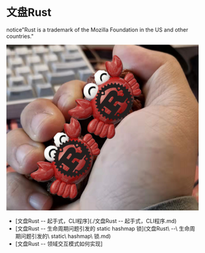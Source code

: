 # 文盘Rust
notice"Rust is a trademark of the Mozilla Foundation in the US and other countries."

![](articles/images/WechatIMG360.jpeg)

* [文盘Rust -- 起手式，CLI程序](./文盘Rust -- 起手式，CLI程序.md)
* [文盘Rust -- 生命周期问题引发的 static hashmap 锁](文盘Rust\ --\ 生命周期问题引发的\ static\ hashmap\ 锁.md)
* [文盘Rust -- 领域交互模式如何实现]